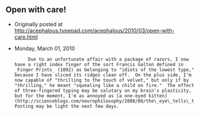 ## Open with care!

 * Originally posted at http://acephalous.typepad.com/acephalous/2010/03/open-with-care.html
 * Monday, March 01, 2010



			Due to an unfortunate affair with a package of razors, I now have a right index finger of the sort Francis Galton defined in _Finger Prints_ (1892) as belonging to "idiots of the lowest type," because I have sliced its ridges clean off.  On the plus side, I'm now capable of "thrilling to the touch of velvet," but only if by "thrilling," he meant "squealing like a child on fire."  The effect of three-fingered typing may be salutary on my brain's plasticity, but for the moment, I'm as annoyed as [a one-eyed kitten](http://scienceblogs.com/neurophilosophy/2008/08/the\_eye\_tells\_the\_brain\_when\_to\_plasticize.php).  Posting may be light the next few days. 
		
